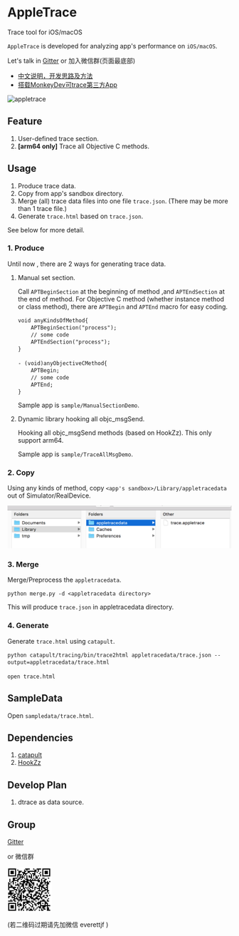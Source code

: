 # AppleTrace
Trace tool for iOS/macOS

`AppleTrace` is developed for analyzing app's performance on `iOS/macOS`.

Let's talk in [Gitter](https://gitter.im/appletrace/AppleTrace) or 加入微信群(页面最底部)

- [中文说明，开发思路及方法](http://everettjf.com/2017/09/21/appletrace/)
- [搭载MonkeyDev可trace第三方App](http://everettjf.com/2017/10/12/appletrace-dancewith-monkeydev/)

![appletrace](http://everettjf.github.io/stuff/appletrace/appletrace.gif)


## Feature

1. User-defined trace section.
2. **[arm64 only]** Trace all Objective C methods.

## Usage

1. Produce trace data.
2. Copy from app's sandbox directory.
3. Merge (all) trace data files into one file `trace.json`. (There may be more than 1 trace file.)
4. Generate `trace.html` based on `trace.json`.

See below for more detail.

### 1. Produce


Until now , there are 2 ways for generating trace data.

1. Manual set section.

	Call `APTBeginSection` at the beginning of method ,and `APTEndSection` at the end of method. For Objective C method (whether instance method or class method), there are `APTBegin` and `APTEnd` macro for easy coding.
	
	```
	void anyKindsOfMethod{
	    APTBeginSection("process");
	    // some code
	    APTEndSection("process");
	}
	
	- (void)anyObjectiveCMethod{
	    APTBegin;
	    // some code
	    APTEnd;
	}
	```
	
	Sample app is `sample/ManualSectionDemo`.
	
2. Dynamic library hooking all objc_msgSend.

	Hooking all objc_msgSend methods (based on HookZz). This only support arm64.
	
	Sample app is `sample/TraceAllMsgDemo`.

### 2. Copy

Using any kinds of method, copy `<app's sandbox>/Library/appletracedata` out of Simulator/RealDevice.

![appletracedata](image/appletracedata.png)


### 3. Merge

Merge/Preprocess the `appletracedata`.

```
python merge.py -d <appletracedata directory>
```

This will produce `trace.json` in appletracedata directory.

### 4. Generate

Generate `trace.html` using `catapult`.

```
python catapult/tracing/bin/trace2html appletracedata/trace.json --output=appletracedata/trace.html

open trace.html
```

## SampleData

Open `sampledata/trace.html`.


## Dependencies

1. [catapult](https://github.com/catapult-project/catapult)
2. [HookZz](https://github.com/jmpews/HookZz)



## Develop Plan

1. dtrace as data source.


## Group

[Gitter](https://gitter.im/appletrace/AppleTrace)

or 微信群

![wechatgroup](image/wechatgroup.png) 

(若二维码过期请先加微信 everettjf )

